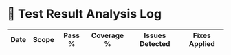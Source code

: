 # 🧪 Test Result Analysis Log

| Date | Scope | Pass % | Coverage % | Issues Detected | Fixes Applied |
|------|--------|--------|-------------|------------------|----------------|
